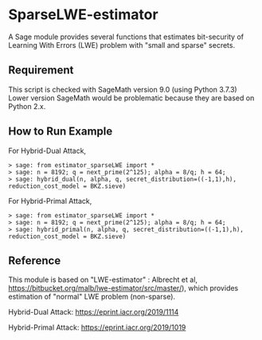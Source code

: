 # SparseLWE-estimator

A Sage module provides several functions that estimates bit-security of Learning With Errors (LWE) problem with "small and sparse" secrets.

## Requirement

This script is checked with SageMath version 9.0 (using Python 3.7.3)
Lower version SageMath would be problematic because they are based on Python 2.x.

## How to Run Example

For Hybrid-Dual Attack,

    > sage: from estimator_sparseLWE import *
    > sage: n = 8192; q = next_prime(2^125); alpha = 8/q; h = 64;
    > sage: hybrid_dual(n, alpha, q, secret_distribution=((-1,1),h), reduction_cost_model = BKZ.sieve)
   
For Hybrid-Primal Attack,

    > sage: from estimator_sparseLWE import *
    > sage: n = 8192; q = next_prime(2^125); alpha = 8/q; h = 64;
    > sage: hybrid_primal(n, alpha, q, secret_distribution=((-1,1),h), reduction_cost_model = BKZ.sieve)
   
## Reference

This module is based on "LWE-estimator" : Albrecht et al, https://bitbucket.org/malb/lwe-estimator/src/master/),
which provides estimation of "normal" LWE problem (non-sparse).

Hybrid-Dual Attack: https://eprint.iacr.org/2019/1114

Hybrid-Primal Attack: https://eprint.iacr.org/2019/1019
